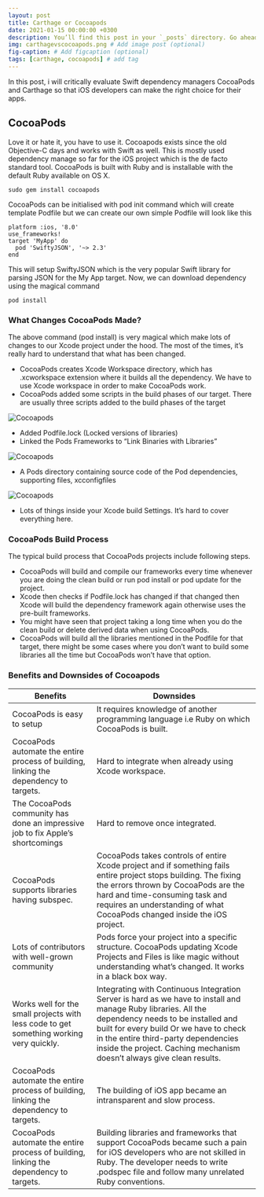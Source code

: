 ```yaml
---
layout: post
title: Carthage or Cocoapods
date: 2021-01-15 00:00:00 +0300
description: You’ll find this post in your `_posts` directory. Go ahead and edit it and re-build the site to see your changes. # Add post description (optional)
img: carthagevscocoapods.png # Add image post (optional)
fig-caption: # Add figcaption (optional)
tags: [carthage, cocoapods] # add tag
---
```


In this post, i will critically evaluate Swift dependency managers CocoaPods and Carthage so that iOS developers can make the right choice for their apps.

## CocoaPods

Love it or hate it, you have to use it. Cocoapods exists since the old Objective-C days and works with Swift as well. This is mostly used dependency manage so far for the iOS project which is the de facto standard tool. CocoaPods is built with Ruby and is installable with the default Ruby available on OS X.

```console
sudo gem install cocoapods
```

CocoaPods can be initialised with pod init command which will create template Podfile but we can create our own simple Podfile will look like this

```console
platform :ios, '8.0'
use_frameworks!
target 'MyApp' do
  pod 'SwiftyJSON', '~> 2.3'
end
```

This will setup SwiftyJSON which is the very popular Swift library for parsing JSON for the My App target. Now, we can download dependency using the magical command

```console
pod install
```

### What Changes CocoaPods Made?

The above command (pod install) is very magical which make lots of changes to our Xcode project under the hood. The most of the times, it’s really hard to understand that what has been changed.

* CocoaPods creates Xcode Workspace directory, which has .xcworkspace extension where it builds all the dependency. We have to use Xcode workspace in order to make CocoaPods work.
* CocoaPods added some scripts in the build phases of our target. There are usually three scripts added to the build phases of the target

![Cocoapods]({{site.baseurl}}/assets/img/cocoapods1.png)

* Added Podfile.lock (Locked versions of libraries)
* Linked the Pods Frameworks to “Link Binaries with Libraries”

![Cocoapods]({{site.baseurl}}/assets/img/cocoapods2.png)

* A Pods directory containing source code of the Pod dependencies, supporting files, xcconfigfiles

![Cocoapods]({{site.baseurl}}/assets/img/cocoapods3.png)

* Lots of things inside your Xcode build Settings. It’s hard to cover everything here.

### CocoaPods Build Process

The typical build process that CocoaPods projects include following steps.

* CocoaPods will build and compile our frameworks every time whenever you are doing the clean build or run pod install or pod update for the project.
* Xcode then checks if Podfile.lock has changed if that changed then Xcode will build the dependency framework again otherwise uses the pre-built frameworks.
* You might have seen that project taking a long time when you do the clean build or delete derived data when using CocoaPods.
* CocoaPods will build all the libraries mentioned in the Podfile for that target, there might be some cases where you don’t want to build some libraries all the time but CocoaPods won’t have that option.

### Benefits and Downsides of Cocoapods

|                          Benefits                           |                                                             Downsides |
| ---------------------------------------------------------------------- | ---------------------------------------------------------------------- |
|  CocoaPods is easy to setup |  It requires knowledge of another programming language i.e Ruby on which CocoaPods is built.                       |
|  CocoaPods automate the entire process of building, linking the dependency to targets.                     |  Hard to integrate when already using Xcode workspace. |
|  The CocoaPods community has done an impressive job to fix Apple’s shortcomings                     |  Hard to remove once integrated. |
|  CocoaPods supports libraries having subspec.                     |  CocoaPods takes controls of entire Xcode project and if something fails entire project stops building. The fixing the errors thrown by CocoaPods are the hard and time-consuming task and requires an understanding of what CocoaPods changed inside the iOS project. |
|  Lots of contributors with well-grown community                     |  Pods force your project into a specific structure. CocoaPods updating Xcode Projects and Files is like magic without understanding what’s changed. It works in a black box way. |
|  Works well for the small projects with less code to get something working very quickly.                     |  Integrating with Continuous Integration Server is hard as we have to install and manage Ruby libraries. All the dependency needs to be installed and built for every build Or we have to check in the entire third-party dependencies inside the project. Caching mechanism doesn’t always give clean results. |
|  CocoaPods automate the entire process of building, linking the dependency to targets.                     |  The building of iOS app became an intransparent and slow process. |
|  CocoaPods automate the entire process of building, linking the dependency to targets.                     |  Building libraries and frameworks that support CocoaPods became such a pain for iOS developers who are not skilled in Ruby. The developer needs to write .podspec file and follow many unrelated Ruby conventions. |
